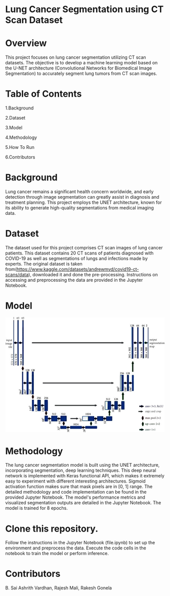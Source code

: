 # Lung Cancer Segmentation using CT Scan Dataset
# Overview
This project focuses on lung cancer segmentation utilizing CT scan datasets. The objective is to develop a machine learning model based on the U-NET architecture (Convolutional Networks for Biomedical Image Segmentation) to accurately segment lung tumors from CT scan images.

# Table of Contents
1.Background

2.Dataset

3.Model

4.Methodology

5.How To Run

6.Contributors

# Background
Lung cancer remains a significant health concern worldwide, and early detection through image segmentation can greatly assist in diagnosis and treatment planning. This project employs the UNET architecture, known for its ability to generate high-quality segmentations from medical imaging data.

# Dataset
The dataset used for this project comprises CT scan images of lung cancer patients. This dataset contains 20 CT scans of patients diagnosed with COVID-19 as well as segmentations of lungs and infections made by experts. The original dataset is taken from(https://www.kaggle.com/datasets/andrewmvd/covid19-ct-scans/data), downloaded it and done the pre-processing. Instructions on accessing and preprocessing the data are provided in the Jupyter Notebook.

# Model
![OpenAI Logo](UNET.jpg)

# Methodology
The lung cancer segmentation model is built using the UNET architecture, incorporating segmentation, deep learning techniques. This deep neural network is implemented with Keras functional API, which makes it extremely easy to experiment with different interesting architectures. 
Sigmoid activation function makes sure that mask pixels are in [0, 1] range. The detailed methodology and code implementation can be found in the provided Jupyter Notebook.
The model's performance metrics and visualized segmentation outputs are detailed in the Jupyter Notebook. The model is trained for 8 epochs.


# Clone this repository.
Follow the instructions in the Jupyter Notebook (file.ipynb) to set up the environment and preprocess the data.
Execute the code cells in the notebook to train the model or perform inference.

# Contributors
B. Sai Ashrith Vardhan, Rajesh Mali, Rakesh Gonela

